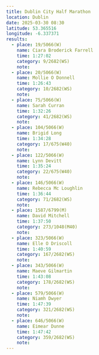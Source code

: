 ```yaml
---
title: Dublin City Half Marathon
location: Dublin
date: 2025-03-30 08:30
latitude: 53.365516 
longitude: -6.337371
results:
  - place: 19/5066(W)
    name: Ciara Broderick Farrell
    time: 1:27:02
    category: 9/2682(WS)
    note: 
  - place: 20/5066(W)
    name: Mollie O Donnell
    time: 1:26:43
    category: 10/2682(WS)
    note: 
  - place: 75/5066(W)
    name: Sarah Curran
    time: 1:32:26
    category: 41/2682(WS)
    note: 
  - place: 104/5066(W)
    name: Brigid Long
    time: 1:34:28
    category: 17/675(W40)
    note: 
  - place: 122/5066(W)
    name: Lynn Devitt
    time: 1:35:24
    category: 22/675(W40)
    note: 
  - place: 146/5066(W)
    name: Rebecca Mc Loughlin
    time: 1:36:44
    category: 71/2682(WS)
    note: 
  - place: 1587/6799(M)
    name: David Mitchell
    time: 1:37:50
    category: 273/1048(M40)
    note: 
  - place: 323/5066(W)
    name: Elle O Driscoll
    time: 1:40:59
    category: 167/2682(WS)
    note: 
  - place: 343/5066(W)
    name: Maeve Gilmartin
    time: 1:43:08
    category: 178/2682(WS)
    note: 
  - place: 579/5066(W)
    name: Niamh Dwyer
    time: 1:47:39
    category: 321/2682(WS)
    note: 
  - place: 646/5066(W)
    name: Eimear Dunne
    time: 1:47:42
    category: 359/2682(WS)
    note: 
---
```

